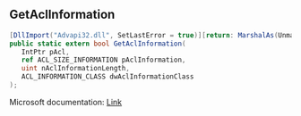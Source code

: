 ## GetAclInformation

```csharp
[DllImport("Advapi32.dll", SetLastError = true)][return: MarshalAs(UnmanagedType.Bool)]
public static extern bool GetAclInformation(
   IntPtr pAcl,
   ref ACL_SIZE_INFORMATION pAclInformation,
   uint nAclInformationLength,
   ACL_INFORMATION_CLASS dwAclInformationClass
);
```

Microsoft documentation: [Link](https://docs.microsoft.com/en-us/windows/win32/api/securitybaseapi/nf-securitybaseapi-getaclinformation)
